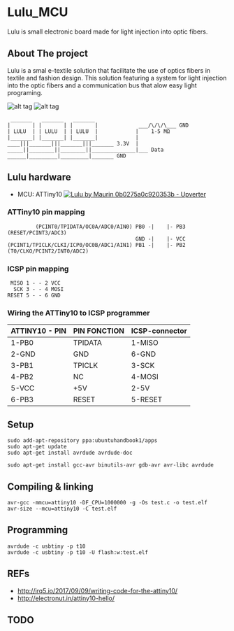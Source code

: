 # Lulu_MCU

Lulu is small electronic board made for light injection into optic fibers.

## About The project
Lulu is a smal e-textile solution that facilitate the use of optics fibers in textile and fashion design.
This solution featuring a system for light injection into the optic fibers and a communication bus that alow easy light programing.


![alt tag](https://farm8.staticflickr.com/7762/18261111032_ac43080403_z_d.jpg)
![alt tag](https://farm6.staticflickr.com/5506/29792500474_7d4b125e57_z_d.jpg)

     _______   _______   _______
    |       | |       | |       |             ___/\/\/\___ GND
    | LULU  | | LULU  | | LULU  |            |    1-5 MΩ
    |_______| |_______| |_______|            |
    ____|||_______|||_______|||_______ 3.3V  |
    _____||________||________||______________|___ Data
    ______|_________|_________|_______ GND


## Lulu hardware
- MCU: ATTiny10
[![Lulu by Maurin 0b0275a0c920353b - Upverter](https://upverter.com/Maurin/0b0275a0c920353b/Lulu/embed_img/15136192700000/)](https://upverter.com/Maurin/0b0275a0c920353b/Lulu/#/)

### ATTiny10 pin mapping

             (PCINT0/TPIDATA/OC0A/ADC0/AIN0) PB0 -|    |- PB3 (RESET/PCINT3/ADC3)
                                             GND -|    |- VCC
    (PCINT1/TPICLK/CLKI/ICP0/OC0B/ADC1/AIN1) PB1 -|    |- PB2 (T0/CLKO/PCINT2/INT0/ADC2)

### ICSP pin mapping

     MISO 1 - - 2 VCC
      SCK 3 - - 4 MOSI
    RESET 5 - - 6 GND

### Wiring the ATTiny10 to ICSP programmer

| ATTINY10 - PIN   | PIN FONCTION |  ICSP-connector |
|------------------|--------------|-----------------|
|  1-PB0           |   TPIDATA    |  1-MISO         |
|  2-GND           |   GND        |  6-GND          |
|  3-PB1           |   TPICLK     |  3-SCK          |
|  4-PB2           |   NC         |  4-MOSI         |
|  5-VCC           |   +5V        |  2-5V           |
|  6-PB3           |   RESET      |  5-RESET        |

## Setup
    sudo add-apt-repository ppa:ubuntuhandbook1/apps
    sudo apt-get update
    sudo apt-get install avrdude avrdude-doc

    sudo apt-get install gcc-avr binutils-avr gdb-avr avr-libc avrdude

## Compiling & linking
    avr-gcc -mmcu=attiny10 -DF_CPU=1000000 -g -Os test.c -o test.elf
    avr-size --mcu=attiny10 -C test.elf

## Programming
    avrdude -c usbtiny -p t10
    avrdude -c usbtiny -p t10 -U flash:w:test.elf

## REFs
- http://irq5.io/2017/09/09/writing-code-for-the-attiny10/
- http://electronut.in/attiny10-hello/

## TODO
